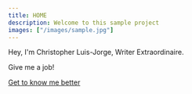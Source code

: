 ```yaml
---
title: HOME
description: Welcome to this sample project
images: ["/images/sample.jpg"]
---
```


Hey, I'm Christopher Luis-Jorge, Writer Extraordinaire.

Give me a job!



[Get to know me better](/about "Get to know me better")
